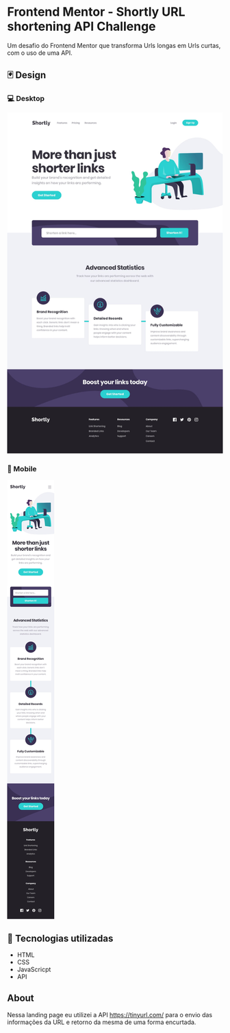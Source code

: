 # Frontend Mentor - Shortly URL shortening API Challenge

Um desafio do Frontend Mentor que transforma Urls longas em Urls curtas, com o uso de uma API.

## 🃏 Design

### 💻 Desktop

<img src="./src/design/desktop-design.jpg">

### 📱 Mobile

<img src="./src/design/mobile-design.jpg">

## 🚀 Tecnologias utilizadas

- HTML
- CSS
- JavaScricpt
- API

## About

Nessa landing page eu utilizei a API https://tinyurl.com/ para o envio das informações da URL e retorno da mesma de uma
forma encurtada.